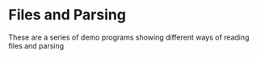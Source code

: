 # Files and Parsing

These are a series of demo programs showing different ways of reading files and parsing <data class=""></data>
